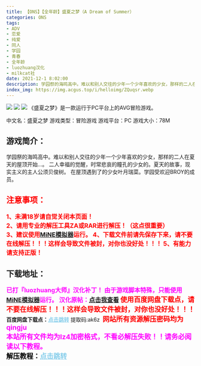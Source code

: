 ```yaml
---
title: 【ONS】【全年龄】盛夏之梦（A Dream of Summer）
categories: ONS
tags:
- ADV
- 恋爱
- 纯爱
- 同人
- 学园
- 青春
- 全年龄
- luozhuang汉化
- milkcat社
date: 2021-12-1 8:02:00
description: 学园祭的海鸣高中。难以和别人交往的少年一个少年喜欢的少女，那样的二人在夏天的屋顶开始…。二人幸福的觉醒，时常悲哀的瞳孔的少女的。夏天的故事，现实主义的主人公须贝俊树。在屋顶遇到了的少女叶月瑞菜。学园受欢迎BROY的成员。
index_img: https://img.acgus.top/i/helloimg/ZQuqsr.webp
---
```

![](https://img.acgus.top/i/helloimg/ZQuqsr.webp)
![](https://img.acgus.top/i/helloimg/ZQuxvT.webp)
![](https://img.acgus.top/i/helloimg/ZQueBq.webp)
《盛夏之梦》是一款运行于PC平台上的AVG冒险游戏。

中文名：盛夏之梦
游戏类型：冒险游戏
游戏平台：PC
游戏大小：78M

## 游戏简介：
学园祭的海鸣高中。难以和别人交往的少年一个少年喜欢的少女，那样的二人在夏天的屋顶开始…。
二人幸福的觉醒，时常悲哀的瞳孔的少女的。夏天的故事，现实主义的主人公须贝俊树。
在屋顶遇到了的少女叶月瑞菜。学园受欢迎BROY的成员。





## <font color=#FF0000 >注意事项：</font>
<font color=#FF0000 size=3><b>1、未满18岁请自觉关闭本页面！  
2、请用专业的解压工具ZA或RAR进行解压！（这点很重要）           
3、建议使用[MiNE模拟器](https://wwu.lanzouy.com/ihmvx09z01gh)运行。
4、下载文件前请先保存下来，请不要在线解压！！！这样会导致文件被封，对你也没好处！！！
5、有能力请支持正版！</b></font>

## 下载地址：
<font color=#FF00FF size=3>**已打『luozhuang大师』汉化补丁！**</font>
<font color=#FF00FF size=3>**由于游戏脚本特殊，只能使用[MiNE模拟器](https://wwu.lanzouy.com/ihmvx09z01gh)运行。**</font>
<font color=#FF00FF size=3>**汉化原帖：[点击我查看](https://blog.csdn.net/luozhuang/article/details/3359736)**</font>
<font color=#FF0000 size=4>**使用百度网盘下载点，请不要在线解压！！！这样会导致文件被封，对你也没好处！！！**</font>
<b>百度网盘下载点：</b><a href="https://pan.baidu.com/s/1qGS2cKZBmSHYp1fAr0au-Q?pwd=ak6z" style="color: #87CEEB;"><b>点击跳转</b></a> 提取码:ak6z
<a style="padding: 0" href="https://post.qingju.org/AD/"><img style="max-width:100%" src="https://img.acgus.top/i/2024/07/478f689b8021d8d499ab43d21acf137a.gif" alt=""></a>
<b><font color=#FF0000 size=4>网站所有资源解压密码均为</b></font><b><font color=#FF00FF size=4>qingju</font><font color=#FF0000 ></font></b><br><b><font color=#FF00FF size=4>本站所有文件均为lz4加密格式，不看必解压失败！！请务必阅读以下教程。</b></font><br><b><font color=#000 size=4>解压教程：</b><a href="https://post.qingju.org/tutorial/000/" style="color: #87CEEB;"><b>点击跳转</b></a>
